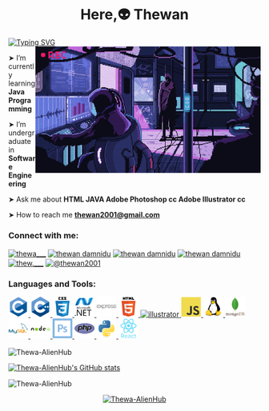 <h1 align="center">Here,👽 Thewan</h1>
<a href="https://git.io/typing-svg"><img src="https://readme-typing-svg.herokuapp.com?font=Rajdhani&pause=2000&color=02FFD2&background=7E00008A&center=true&vCenter=true&width=420&height=25&lines=%7C%7C++A+passionate+fullstack+developer+from+Srilanka++%7C%7C+" alt="Typing SVG" /></a>
<img align="right" alt="Coding" width="450" src="tumblr_obe0nkMJIf1vsk1a3o1_640.webp">


➤ I’m currently learning **Java Programming**

➤ I’m undergraduate in **Software Engineering**

➤ Ask me about **HTML JAVA Adobe Photoshop cc Adobe Illustrator cc**

➤ How to reach me **thewan2001@gmail.com**

<h3 align="left">Connect with me:</h3>
<p align="left">
<a href="https://twitter.com/thewa___" target="blank"><img align="center" src="https://raw.githubusercontent.com/rahuldkjain/github-profile-readme-generator/master/src/images/icons/Social/twitter.svg" alt="thewa___" height="30" width="40" /></a>
<a href="https://linkedin.com/in/thewan damnidu" target="blank"><img align="center" src="https://raw.githubusercontent.com/rahuldkjain/github-profile-readme-generator/master/src/images/icons/Social/linked-in-alt.svg" alt="thewan damnidu" height="30" width="40" /></a>
<a href="https://stackoverflow.com/users/thewan damnidu" target="blank"><img align="center" src="https://raw.githubusercontent.com/rahuldkjain/github-profile-readme-generator/master/src/images/icons/Social/stack-overflow.svg" alt="thewan damnidu" height="30" width="40" /></a>
<a href="https://fb.com/thewan damnidu" target="blank"><img align="center" src="https://raw.githubusercontent.com/rahuldkjain/github-profile-readme-generator/master/src/images/icons/Social/facebook.svg" alt="thewan damnidu" height="30" width="40" /></a>
<a href="https://instagram.com/thew.___" target="blank"><img align="center" src="https://raw.githubusercontent.com/rahuldkjain/github-profile-readme-generator/master/src/images/icons/Social/instagram.svg" alt="thew.___" height="30" width="40" /></a>
<a href="https://www.hackerrank.com/@thewan2001" target="blank"><img align="center" src="https://raw.githubusercontent.com/rahuldkjain/github-profile-readme-generator/master/src/images/icons/Social/hackerrank.svg" alt="@thewan2001" height="30" width="40" /></a>
</p>

<h3 align="left">Languages and Tools:</h3>
<p align="left"> <a href="https://www.cprogramming.com/" target="_blank" rel="noreferrer"> <img src="https://raw.githubusercontent.com/devicons/devicon/master/icons/c/c-original.svg" alt="c" width="40" height="40"/> </a> <a href="https://www.w3schools.com/cpp/" target="_blank" rel="noreferrer"> <img src="https://raw.githubusercontent.com/devicons/devicon/master/icons/cplusplus/cplusplus-original.svg" alt="cplusplus" width="40" height="40"/> </a> <a href="https://www.w3schools.com/css/" target="_blank" rel="noreferrer"> <img src="https://raw.githubusercontent.com/devicons/devicon/master/icons/css3/css3-original-wordmark.svg" alt="css3" width="40" height="40"/> </a> <a href="https://dotnet.microsoft.com/" target="_blank" rel="noreferrer"> <img src="https://raw.githubusercontent.com/devicons/devicon/master/icons/dot-net/dot-net-original-wordmark.svg" alt="dotnet" width="40" height="40"/> </a> <a href="https://expressjs.com" target="_blank" rel="noreferrer"> <img src="https://raw.githubusercontent.com/devicons/devicon/master/icons/express/express-original-wordmark.svg" alt="express" width="40" height="40"/> </a> <a href="https://www.w3.org/html/" target="_blank" rel="noreferrer"> <img src="https://raw.githubusercontent.com/devicons/devicon/master/icons/html5/html5-original-wordmark.svg" alt="html5" width="40" height="40"/> </a> <a href="https://www.adobe.com/in/products/illustrator.html" target="_blank" rel="noreferrer"> <img src="https://www.vectorlogo.zone/logos/adobe_illustrator/adobe_illustrator-icon.svg" alt="illustrator" width="40" height="40"/> </a> <a href="https://developer.mozilla.org/en-US/docs/Web/JavaScript" target="_blank" rel="noreferrer"> <img src="https://raw.githubusercontent.com/devicons/devicon/master/icons/javascript/javascript-original.svg" alt="javascript" width="40" height="40"/> </a> <a href="https://www.linux.org/" target="_blank" rel="noreferrer"> <img src="https://raw.githubusercontent.com/devicons/devicon/master/icons/linux/linux-original.svg" alt="linux" width="40" height="40"/> </a> <a href="https://www.mongodb.com/" target="_blank" rel="noreferrer"> <img src="https://raw.githubusercontent.com/devicons/devicon/master/icons/mongodb/mongodb-original-wordmark.svg" alt="mongodb" width="40" height="40"/> </a> <a href="https://www.mysql.com/" target="_blank" rel="noreferrer"> <img src="https://raw.githubusercontent.com/devicons/devicon/master/icons/mysql/mysql-original-wordmark.svg" alt="mysql" width="40" height="40"/> </a> <a href="https://nodejs.org" target="_blank" rel="noreferrer"> <img src="https://raw.githubusercontent.com/devicons/devicon/master/icons/nodejs/nodejs-original-wordmark.svg" alt="nodejs" width="40" height="40"/> </a> <a href="https://www.photoshop.com/en" target="_blank" rel="noreferrer"> <img src="https://raw.githubusercontent.com/devicons/devicon/master/icons/photoshop/photoshop-line.svg" alt="photoshop" width="40" height="40"/> </a> <a href="https://www.php.net" target="_blank" rel="noreferrer"> <img src="https://raw.githubusercontent.com/devicons/devicon/master/icons/php/php-original.svg" alt="php" width="40" height="40"/> </a> <a href="https://www.python.org" target="_blank" rel="noreferrer"> <img src="https://raw.githubusercontent.com/devicons/devicon/master/icons/python/python-original.svg" alt="python" width="40" height="40"/> </a> <a href="https://reactjs.org/" target="_blank" rel="noreferrer"> <img src="https://raw.githubusercontent.com/devicons/devicon/master/icons/react/react-original-wordmark.svg" alt="react" width="40" height="40"/> </a> </p>

<p><img align="center" src="https://github-readme-stats.vercel.app/api/top-langs?username=Thewa-AlienHub&show_icons=true&locale=en&layout=compact&title_color=757600&text_color=ffffff&icon_color=111111&bg_color=000000&hide_border=true" alt="Thewa-AlienHub" /></p>
<a href="http://www.github.com/Thewa-AlienHub"><img src="https://github-readme-stats.vercel.app/api?username=Thewa-AlienHub&show_icons=true&hide=&count_private=true&title_color=766300&text_color=ffffff&icon_color=0891b2&bg_color=000011&hide_border=true&show_icons=true" alt="Thewa-AlienHub's GitHub stats" /></a>



<p><img align="center" src="https://github-readme-streak-stats.herokuapp.com/?user=Thewa-AlienHub&stroke=ffffff&background=000000&ring=0891b2&fire=0891b2&currStreakNum=ffffff&currStreakLabel=0891b2&sideNums=ffffff&sideLabels=ffffff&dates=ffffff&hide_border=true" alt="Thewa-AlienHub" /></p>


<p align="center"> <a href="https://github.com/ryo-ma/github-profile-trophy"><img src="https://github-profile-trophy.vercel.app/?username=Thewa-AlienHub&show_icons=true&hide=&count_private=true&title_color=766300&text_color=ffffff&icon_color=0891b2&bg_color=000011&hide_border=true&show_icons=true&theme=onedark&no-frame=false&no-bg=true&margin-w=4" alt="Thewa-AlienHub" /></a> </p>

